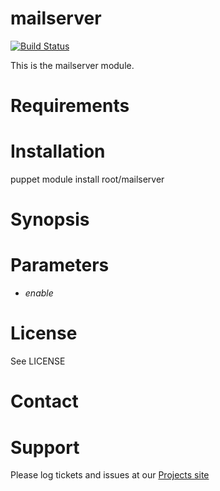 # mailserver

[![Build Status](https://travis-ci.org/root/puppet-mailserver.png?branch=master)](https://travis-ci.org/root/puppet-mailserver)

This is the mailserver module.

# Requirements

# Installation

  puppet module install root/mailserver

# Synopsis

# Parameters

- *enable*

# License

  See LICENSE

# Contact


# Support

Please log tickets and issues at our [Projects site](https://github.com/root/mailserver)
